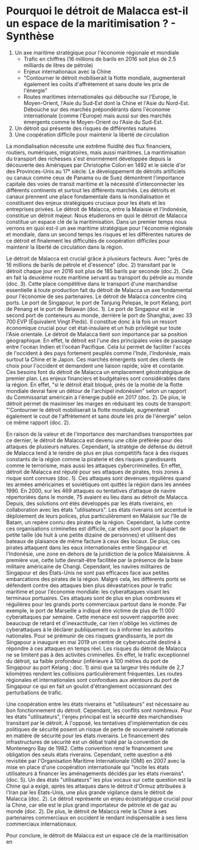 
# Pourquoi le détroit de Malacca est-il un espace de la maritimisation ? - Synthèse 

1. Un axe maritime stratégique pour l'économie régionale et mondiale
	* Trafic en chiffres (16 millions de barils en 2016 soit plus de 2.5 milliards de litres de pétrole) 
	* Enjeux internationaux avec la Chine
	* "Contourner le détroit mobiliserait la flotte mondiale, augmenterait également les coûts d'affrètement et sans doute les prix de l'énergie"
	* Routes maritimes internationales qui débouche sur l'Europe, le Moyen-Orient, l'Asie du Sud-Est dont la Chine et l'Asie du Nord-Est. Débouche sur des marchés prépondérants dans l'économie internationale (comme l'Europe) mais aussi sur des marchés émergents comme le Moyen-Orient ou l'Asie du Sud-Est. 
2. Un détroit qui présente des risques de différentes natures
3. Une coopération difficile pour maintenir la liberté de circulation

La mondialisation nécessite une extrême fluidité des flux financiers, routiers, numériques, migratoires, mais aussi maritimes. La maritimisation du transport des richesses s'est énormément développée depuis la découverte des Amériques par Christophe Colon en 1492 et le siècle d'or des Provinces-Unis au 17ᵉ siècle. Le développement de détroits artificiels ou canaux comme ceux de Panama ou de Suez démontrent l'importance capitale des voies de transit maritime et la nécessité d'interconnecter les différents continents et surtout les différents marchés. Les détroits et canaux prennent une place fondamentale dans la mondialisation et constituent des enjeux stratégiques cruciaux pour les états et les entreprises privées. Le détroit de Malacca, entre la Malaisie et l'Indonésie, constitue un détroit majeur. Nous étudierons en quoi le détroit de Malacca constitue un espace clé de la maritimisation. Dans un premier temps nous verrons en quoi est-il un axe maritime stratégique pour l'économie régionale et mondiale, dans un second temps les risques et les différentes natures de ce détroit et finalement les difficultés de coopération difficiles pour maintenir la liberté de circulation dans la région.

Le détroit de Malacca est crucial grâce à plusieurs facteurs. Avec "près de 16 millions de barils de pétrole et d'essence" (doc. 2) transitant par le détroit chaque jour en 2016 soit plus de 185 barils par seconde (doc.2). Cela en fait la deuxième route maritime servant au transport du pétrole au monde (doc. 3). Cette place compétitive dans le transport d'une marchandise essentielle à toute production fait du détroit de Malacca un axe fondamental pour l'économie de ses partenaires. 
Le détroit de Malacca concentre cinq ports. Le port de Singapour, le port de Tanjung Pelepas, le port Kelang, port de Penang et le port de Belawan (doc. 1). Le port de Singapour est le second port de conteneurs au monde, derrière le port de Shanghai, avec 33 700 EVP (Équivalent Vingt Pieds). Il constitue donc à la fois un ressort économique crucial pour cet état-insulaire et un hub privilégié sur toute l'Asie orientale.
Le détroit de Malacca tient son importance par sa position géographique. En effet, le détroit est l'une des principales voies de passage entre l'océan Indien et l'océan Pacifique. Cela lui permet de faciliter l'accès de l'occident à des pays fortement peuplés comme l'Inde, l'Indonésie, mais surtout la Chine et le Japon. Ces marchés émergents sont des clients de choix pour l'occident et demandent une liaison rapide, sûre et constante. Ces besoins font du détroit de Malacca un emplacement géostratégique de premier plan. 
Les enjeux financiers et budgétaires sont considérables dans la région. En effet, "si le détroit était bloqué, près de la moitié de la flotte mondiale devrai faire un détour de l'archipel indonésien" selon un rapport du Commissariat américain à l'énergie publié en 2017 (doc. 2). De plus, le détroit permet de maximiser les marges en réduisant les couts de transport: "'Contourner le détroit mobiliserait la flotte mondiale, augmenterait également le cout de l'affrètement et sans doute les prix de l'énergie" selon ce même rapport (doc. 2).  

En raison de la valeur et de l'importance des marchandises transportées par ce dernier,  le détroit de Malacca est devenu une cible préférée pour des attaques de plusieurs natures. Cependant, la stratégie de défense du détroit de Malacca tend à le rendre de plus en plus compétitifs face à des risques constants de la région comme la piraterie et des risques grandissants comme le terrorisme, mais aussi les attaques cybercriminelles. En effet, détroit de Malacca est réputé pour ses attaques de pirates, trois zones à risque sont connues (doc. 1). Ces attaques sont devenues régulières quand les armées américaines et soviétiques ont quittés la région dans les années 1990. En 2000, sur les 469 attaques ou tentatives d’attaque de navire répertoriées dans le monde, 75 avaient eu lieu dans au détroit de Malacca. Depuis, des solutions ont étés développés par les états riverains, en collaboration avec les états "utilisateurs". Les états riverains ont accentué le déploiement de leurs polices, plus particulièrement en Malaisie sur l'île de Batam, un repère connu des pirates de la région. Cependant, la lutte contre ces organisations criminelles est difficile, car elles sont pour la plupart de petite taille (de huit à une petite dizaine de personnes) et utilisent des bateaux de plaisance de même facture à ceux des locaux. De plus, ces pirates attaquent dans les eaux internationales entre Singapour et l'Indonésie, une zone en dehors de la juridiction de la police Malaisienne. À première vue, cette lutte devrait-être facilitée par la présence de la base militaire américaine de Changi. Cependant, les navires militaires de Singapour et des États-Unis ne sont pas efficaces face aux petites embarcations des pirates de la région. 
Malgré cela, les différents ports se défendent contre des attaques bien plus dévastatrices pour le trafic maritime et pour l'économie mondiale: les cyberattaques visant les terminaux portuaires. Ces attaques sont de plus en plus nombreuses et régulières pour les grands ports commerciaux partout dans le monde. Par exemple, le port de Marseille a indiqué être victime de plus de 11 000 cyberattaques par semaine. Cette menace est souvent rapportée avec beaucoup de retard et d'inexactitude, car rien n'oblige les victimes de cyberattaques à le déclarer publiquement ou à informer les autorités nationales. Pour se prémunir de ces risques grandissants, le port de Singapour a inauguré en mai 2019 un centre de cybersécurité destiné à répondre à ces attaques en temps réel. 
Les risques du détroit de Malacca ne se limitent pas à des activités criminelles. En effet, le trafic exceptionnel du détroit, sa faible profondeur (inférieure à 100 mètres du port de Singapour au port Kelang ; doc. 1) ainsi que sa largeur très réduite de 2,7 kilomètres rendent les collisions particulièrement fréquentes. Les routes régionales et internationales sont confondues aux alentours du port de Singapour ce qui en fait un goulot d'étranglement occasionnant des perturbations de trafic.  

Une coopération entre les états riverains et "utilisateurs" est nécessaire au bon fonctionnement du détroit. Cependant, les conflits sont nombreux. Pour les états "utilisateurs", l'enjeu principal est la sécurité des marchandises transitant par le détroit. À l'opposé, les tentatives d'implémentation de ces politiques de sécurité posent un risque de perte de souveraineté nationale en matière de sécurité pour les états riverains. Le financement des infrastructures de sécurité est un débat traité par la convention de Montenegro Bay de 1982. Cette convention rend le financement une obligation des seuls états riverains. Cependant, cette question a été revisitée par l'Organisation Maritime Internationale (OMI) en 2007 avec la mise en place d'une coopération internationale qui "incite les états utilisateurs à financer les aménagements décidés par les états riverains". (doc. 5). 
Un des états "utilisateurs" les plus vocaux sur cette question est la Chine qui a exigé, après les attaques dans le détroit d'Ormuz attribuées à l'Iran par les États-Unis, une plus grande vigilance dans le détroit de Malacca (doc. 2). Le détroit représente un enjeu écostratégique crucial pour la Chine, car elle est le plus grand importateur de pétrole et de gaz au monde (doc. 2). De plus, le détroit de Malacca relie la Chine à ses partenaires commerciaux en occident le rendant indispensable à ses liens commerciaux internationaux. 

Pour conclure, le détroit de Malacca est un espace clé de la maritimisation en 

<!--stackedit_data:
eyJoaXN0b3J5IjpbOTQ4NjgxNDk0LC01MTk4Nzk2MzQsMTE2ND
Q2NjY2NCwtNTAyNzE1MDYzLC0xMjcxNzE5NTk5LC0xNDI5MTIy
ODcsLTU4Njg2NzU2NywtMTU5NDk2ODA3LDE2NDk5NDY1ODIsMj
AzNzExMDA2MiwtMTgwNjY1MDQ4NywtNTI0OTQyMDExLDY5MzU5
OTg4NywxNDU2OTgyNjI1LDE3ODEzNzY5OTksNDE1NjM2NTIwLC
0xNDY2NzQwMTEyLDk5Mjc0NTg3Ml19
-->